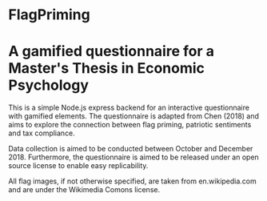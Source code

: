 # FlagPriming
# A gamified questionnaire for a Master's Thesis in Economic Psychology

This is a simple Node.js express backend for an interactive questionnaire with gamified elements. The questionnaire is adapted from Chen (2018) and aims to explore the connection between flag priming, patriotic sentiments and tax compliance. 

Data collection is aimed to be conducted between October and December 2018. Furthermore, the questionnaire is aimed to be released under an open source license to enable easy replicability. 

All flag images, if not otherwise specified, are taken from en.wikipedia.com and are under the Wikimedia Comons license. 
